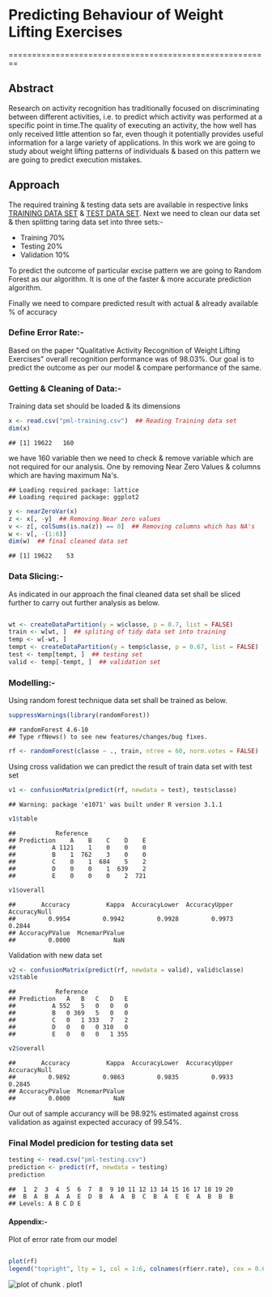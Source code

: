 # Predicting Behaviour of Weight Lifting Exercises

========================================================

## Abstract

Research on activity recognition has traditionally focused on discriminating between different activities, i.e. to predict which activity was performed at a specific point in time.The quality of executing an activity, the how well has
only received little attention so far, even though it potentially provides useful information for a large variety of applications. In this work we are going to study about weight lifting patterns of individuals & based on this pattern we are going to predict execution mistakes. 

## Approach 

The required training & testing data sets are available in respective links [TRAINING DATA SET](https://d396qusza40orc.cloudfront.net/predmachlearn/pml-training.csv) & [TEST DATA SET](https://d396qusza40orc.cloudfront.net/predmachlearn/pml-testing.csv). Next we need to clean our data set & then splitting taring data set into three sets:-

- Training 70%
- Testing 20%
- Validation 10%

To predict the outcome of particular excise pattern we are going to Random Forest as our algorithm. It is one of the faster & more accurate prediction algorithm.

Finally we need to compare predicted result with actual & already available % of accuracy

### Define Error Rate:-

Based on the paper "Qualitative Activity Recognition of Weight Lifting Exercises"  overall recognition performance was of 98.03%. Our goal is to predict the outcome as per our model & compare performance of the same. 

### Getting & Cleaning of Data:- 

Training data set should be loaded & its dimensions


```r
x <- read.csv("pml-training.csv")  ## Reading Training data set
dim(x)
```

```
## [1] 19622   160
```


we have 160 variable then we need to check & remove variable which are not required for our analysis. One by removing Near Zero Values & columns which are having maximum Na's.




```
## Loading required package: lattice
## Loading required package: ggplot2
```



```r
y <- nearZeroVar(x)
z <- x[, -y]  ## Removing Near zero values
v <- z[, colSums(is.na(z)) == 0]  ## Removing columns which has NA's
w <- v[, -(1:6)]
dim(w)  ## final cleaned data set 
```

```
## [1] 19622    53
```


### Data Slicing:- 

As indicated in our approach the final cleaned data set shall be sliced further to carry out further analysis as below. 


```r

wt <- createDataPartition(y = w$classe, p = 0.7, list = FALSE)
train <- w[wt, ]  ## spliting of tidy data set into training 
temp <- w[-wt, ]
tempt <- createDataPartition(y = temp$classe, p = 0.67, list = FALSE)  ## spliting of tidy data set into testing & validation 
test <- temp[tempt, ]  ## testing set
valid <- temp[-tempt, ]  ## validation set
```


### Modelling:- 

Using random forest technique data set shall be trained as below. 

```r
suppressWarnings(library(randomForest))
```

```
## randomForest 4.6-10
## Type rfNews() to see new features/changes/bug fixes.
```

```r
rf <- randomForest(classe ~ ., train, ntree = 60, norm.votes = FALSE)
```


Using cross validation we can predict the result of train data set with test set 

```r
v1 <- confusionMatrix(predict(rf, newdata = test), test$classe)
```

```
## Warning: package 'e1071' was built under R version 3.1.1
```

```r
v1$table
```

```
##           Reference
## Prediction    A    B    C    D    E
##          A 1121    1    0    0    0
##          B    1  762    3    0    0
##          C    0    1  684    5    2
##          D    0    0    1  639    2
##          E    0    0    0    2  721
```

```r
v1$overall
```

```
##       Accuracy          Kappa  AccuracyLower  AccuracyUpper   AccuracyNull 
##         0.9954         0.9942         0.9928         0.9973         0.2844 
## AccuracyPValue  McnemarPValue 
##         0.0000            NaN
```


Validation with new data set


```r
v2 <- confusionMatrix(predict(rf, newdata = valid), valid$classe)
v2$table
```

```
##           Reference
## Prediction   A   B   C   D   E
##          A 552   5   0   0   0
##          B   0 369   5   0   0
##          C   0   1 333   7   2
##          D   0   0   0 310   0
##          E   0   0   0   1 355
```

```r
v2$overall
```

```
##       Accuracy          Kappa  AccuracyLower  AccuracyUpper   AccuracyNull 
##         0.9892         0.9863         0.9835         0.9933         0.2845 
## AccuracyPValue  McnemarPValue 
##         0.0000            NaN
```


Our out of sample accurancy will be 98.92% estimated against cross validation as against expected accuracy of 99.54%.


### Final Model predicion for testing data set


```r
testing <- read.csv("pml-testing.csv")
prediction <- predict(rf, newdata = testing)
prediction
```

```
##  1  2  3  4  5  6  7  8  9 10 11 12 13 14 15 16 17 18 19 20 
##  B  A  B  A  A  E  D  B  A  A  B  C  B  A  E  E  A  B  B  B 
## Levels: A B C D E
```



#### Appendix:- 

Plot of error rate from our model


```r

plot(rf)
legend("topright", lty = 1, col = 1:6, colnames(rf$err.rate), cex = 0.6, fill = 1:6)
```

![plot of chunk . plot1](figure/__plot1.png) 


